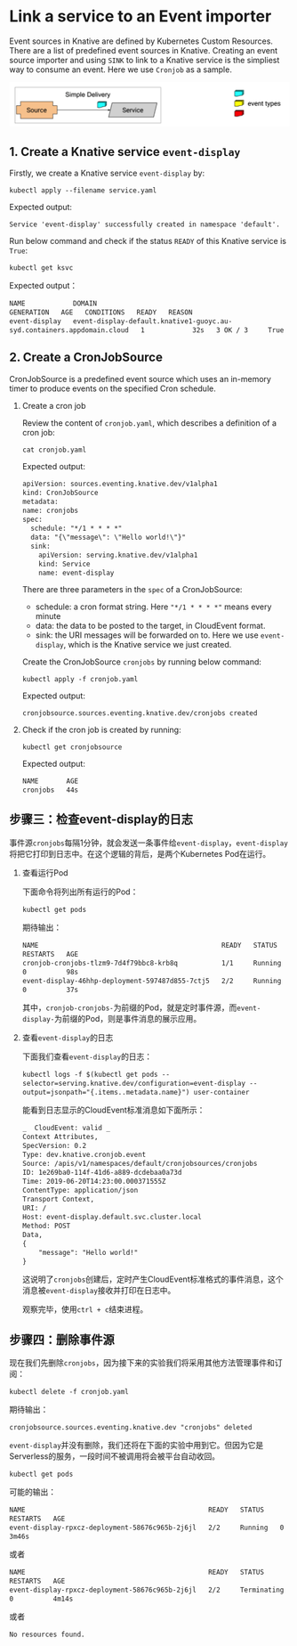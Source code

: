 # Link a service to an Event importer

Event sources in Knative are defined by Kubernetes Custom Resources. There are a list of predefined event sources in Knative. Creating an event source importer and using `SINK` to link to a Knative service is the simpliest way to consume an event. Here we use `Cronjob` as a sample.

![](../images/knative-simplemode.png)

## 1. Create a Knative service `event-display`

Firstly, we create a Knative service `event-display` by:

```text
kubectl apply --filename service.yaml 
```

Expected output:
```
Service 'event-display' successfully created in namespace 'default'.
```

Run below command and check if the status `READY` of this Knative service is `True`:

```text
kubectl get ksvc
```

Expected output：
```
NAME            DOMAIN                                                                   GENERATION   AGE   CONDITIONS   READY   REASON
event-display   event-display-default.knative1-guoyc.au-syd.containers.appdomain.cloud   1            32s   3 OK / 3     True
```

## 2. Create a CronJobSource

CronJobSource is a predefined event source which uses an in-memory timer to produce events on the specified Cron schedule.

1. Create a cron job

    Review the content of `cronjob.yaml`, which describes a definition of a cron job:
    ```text
    cat cronjob.yaml
    ```

    Expected output:
    ```
    apiVersion: sources.eventing.knative.dev/v1alpha1
    kind: CronJobSource
    metadata:
    name: cronjobs
    spec:
      schedule: "*/1 * * * *"
      data: "{\"message\": \"Hello world!\"}"
      sink:
        apiVersion: serving.knative.dev/v1alpha1
        kind: Service
        name: event-display
    ```

    There are three parameters in the `spec` of a CronJobSource:
    - schedule: a cron format string. Here `"*/1 * * * *"` means every minute
    - data: the data to be posted to the target, in CloudEvent format.
    - sink: the URI messages will be forwarded on to. Here we use `event-display`, which is the Knative service we just created.

    Create the CronJobSource `cronjobs` by running below command:

    ```text
    kubectl apply -f cronjob.yaml
    ```

    Expected output:
    ```
    cronjobsource.sources.eventing.knative.dev/cronjobs created
    ```
    
2. Check if the cron job is created by running:

    ```text
    kubectl get cronjobsource
    ```

    Expected output:
    ```
    NAME       AGE
    cronjobs   44s
    ```

## 步骤三：检查event-display的日志

事件源`cronjobs`每隔1分钟，就会发送一条事件给`event-display`，`event-display`将把它打印到日志中。在这个逻辑的背后，是两个Kubernetes Pod在运行。

1. 查看运行Pod

    下面命令将列出所有运行的Pod：
    ```
    kubectl get pods
    ```

    期待输出：
    ```
    NAME                                              READY   STATUS    RESTARTS   AGE
    cronjob-cronjobs-tlzm9-7d4f79bbc8-krb8q           1/1     Running   0          98s
    event-display-46hhp-deployment-597487d855-7ctj5   2/2     Running   0          37s
    ```

    其中，`cronjob-cronjobs-`为前缀的Pod，就是定时事件源，而`event-display-`为前缀的Pod，则是事件消息的展示应用。

2. 查看`event-display`的日志

    下面我们查看`event-display`的日志：
    ```
    kubectl logs -f $(kubectl get pods --selector=serving.knative.dev/configuration=event-display --output=jsonpath="{.items..metadata.name}") user-container
    ```

    能看到日志显示的CloudEvent标准消息如下面所示：
    ```
    _  CloudEvent: valid _
    Context Attributes,
    SpecVersion: 0.2
    Type: dev.knative.cronjob.event
    Source: /apis/v1/namespaces/default/cronjobsources/cronjobs
    ID: 1e269ba0-114f-41d6-a889-dcdebaa0a73d
    Time: 2019-06-20T14:23:00.000371555Z
    ContentType: application/json
    Transport Context,
    URI: /
    Host: event-display.default.svc.cluster.local
    Method: POST
    Data,
    {
        "message": "Hello world!"
    }
    ```
    这说明了`cronjobs`创建后，定时产生CloudEvent标准格式的事件消息，这个消息被`event-display`接收并打印在日志中。

    观察完毕，使用`ctrl + c`结束进程。

## 步骤四：删除事件源

现在我们先删除`cronjobs`，因为接下来的实验我们将采用其他方法管理事件和订阅：

```
kubectl delete -f cronjob.yaml
```

期待输出：
```
cronjobsource.sources.eventing.knative.dev "cronjobs" deleted
```

`event-display`并没有删除，我们还将在下面的实验中用到它。但因为它是Serverless的服务，一段时间不被调用将会被平台自动收回。

```
kubectl get pods
```

可能的输出：
```
NAME                                              READY   STATUS    RESTARTS   AGE
event-display-rpxcz-deployment-58676c965b-2j6jl   2/2     Running   0          3m46s
```
或者
```
NAME                                              READY   STATUS        RESTARTS   AGE
event-display-rpxcz-deployment-58676c965b-2j6jl   2/2     Terminating   0          4m14s
```
或者
```
No resources found.
```

